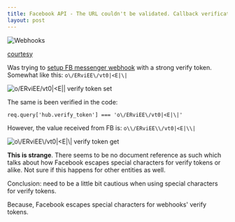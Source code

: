 ```yaml
---
title: Facebook API - The URL couldn't be validated. Callback verification failed with the following errors
layout: post
---
```


![Webhooks](https://images.kualo.com/mailmachine/wufoowebhook.png)

[courtesy](https://my.kualo.com/uk/knowledgebasekualo.php?kbcat=0&article=120)

Was trying to [setup FB messenger webhook](https://developers.facebook.com/docs/messenger-platform/getting-started/app-setup/#webhook_setup) with a strong verify token. Somewhat like this: `o\/ERviEE\/vt0|<E|\|`

![o\/ERviEE\/vt0|<E|\| verify token set](https://i.stack.imgur.com/RBumW.png)

The same is been verified in the code:

    req.query['hub.verify_token'] === 'o\/ERviEE\/vt0|<E|\|'

However, the value received from FB is: `o\\/ERviEE\\/vt0|<E|\\|`

![o\\/ERviEE\\/vt0|<E|\\|  verify token get](https://i.stack.imgur.com/MKtwP.png)

**This is strange**. There seems to be no document reference as such which talks about how Facebook escapes special characters for verify tokens or alike. Not sure if this happens for other entities as well.

Conclusion: need to be a little bit cautious when using special characters for verify tokens.

Because, Facebook escapes special characters for webhooks' verify tokens.
